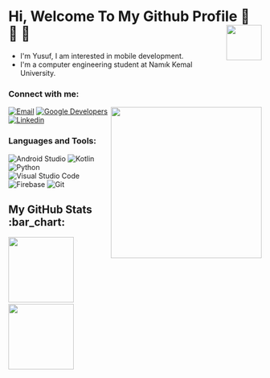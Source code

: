 <h1>Hi, Welcome To My Github Profile 👋 👋 👋 <img align="right" src="https://media.giphy.com/media/Y0zTGQsyQJewNiVJXa/giphy.gif" width='70'/></h1> 

- I'm Yusuf, I am interested in mobile development.
- I'm a computer engineering student at Namık Kemal University.

<h3 >Connect with me: </h3>

<img align="right" src="https://media.giphy.com/media/B0ifefWijDGktTd683/giphy.gif" width='300'/>


<p >
<a target="_blank" href="mailto:yusuftalhaklc@gmail.com"><img alt="Email" src="https://img.shields.io/badge/Email-blue?style=flat&logo=gmail"></a>
<a target="_blank" href="https://g.dev/yusuftalhaklc"><img alt="Google Developers" src="https://img.shields.io/badge/Google Devs-gray?style=flat&logo=Google"></a>
<a target="_blank" href="https://linkedin.com/in/yusuftalhaklc"><img alt="Linkedin" src="https://img.shields.io/badge/Linkedin-gray?style=flat&logo=linkedin"></a>

 

</p>
<h3 >Languages and Tools:</h3>

![Android Studio](https://img.shields.io/badge/Android%20Studio-3DDC84.svg?style=for-the-badge&style=flat-square&logo=android-studio&logoColor=white)
![Kotlin](https://img.shields.io/badge/Kotlin-%230095D5.svg?style=for-the-badge&style=flat-square&logo=kotlin&logoColor=white)
![Python](https://img.shields.io/badge/Python-%2300599C.svg?style=for-the-badge&style=flat-square&logo=Python&logoColor=white)
![Visual Studio Code](https://img.shields.io/badge/VS%20Code-0078d7.svg?style=for-the-badge&style=flat-square&logo=visual-studio-code&logoColor=white)
![Firebase](https://img.shields.io/badge/Firebase-%23039BE5.svg?style=for-the-badge&style=flat-square&logo=firebase)
![Git](https://img.shields.io/badge/Git-%23F05033.svg?style=for-the-badge&style=flat-square&logo=git&logoColor=white)



<h2 >My GitHub Stats :bar_chart:</h2>
<p>
  <img src="https://github-readme-stats.vercel.app/api?username=yusuftalhaklc&show_icons=true&theme=tokyonight" height="130">&ensp;
  <img src="https://github-readme-stats.vercel.app/api/top-langs/?username=yusuftalhaklc&layout=compact&theme=tokyonight" height="130">
  
</p>
 
